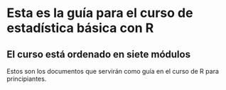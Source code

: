 # Esta es la guía para el curso de estadística básica con R
## El curso está ordenado en siete módulos 
Estos son los documentos que servirán como guía en el curso de R para principiantes.
